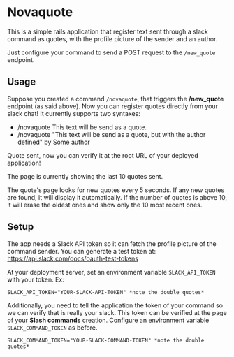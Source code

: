 Novaquote
=====
This is a simple rails application that register text sent through a slack command as quotes, with the profile picture of the sender and an author.

Just configure your command to send a POST request to the `/new_quote` endpoint.

Usage
-----
Suppose you created a command `/novaquote`, that triggers the **/new_quote** endpoint (as said above).
Now you can register quotes directly from your slack chat! It currently supports two syntaxes:

- /novaquote This text will be send as a quote.
- /novaquote "This text will be send as a quote, but with the author defined" by Some author

Quote sent, now you can verify it at the root URL of your deployed application!

The page is currently showing the last 10 quotes sent.

The quote's page looks for new quotes every 5 seconds. If any new quotes are found, it will display it automatically. 
If the number of quotes is above 10, it will erase the oldest ones and show only the 10 most recent ones.

Setup
------
The app needs a Slack API token so it can fetch the profile picture of the command sender. 
You can generate a test token at: https://api.slack.com/docs/oauth-test-tokens

At your deployment server, set an environment variable `SLACK_API_TOKEN` with your token. Ex:

    SLACK_API_TOKEN="YOUR-SLACK-API-TOKEN" *note the double quotes*

Additionally, you need to tell the application the token of your command so we
can verify that is really your slack. This token can be verified at the page of
your **Slash commands** creation. Configure an environment variable
`SLACK_COMMAND_TOKEN` as before.

    SLACK_COMMAND_TOKEN="YOUR-SLACK-COMMAND-TOKEN" *note the double quotes*
